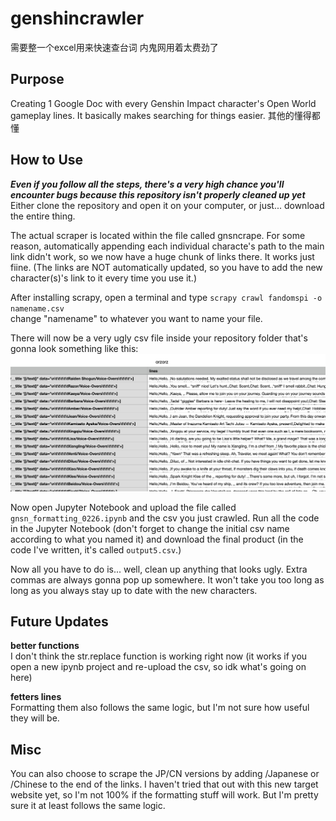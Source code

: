 # genshincrawler
需要整一个excel用来快速查台词 内鬼网用着太费劲了

## Purpose
Creating 1 Google Doc with every Genshin Impact character's Open World gameplay lines.
It basically makes searching for things easier.
其他的懂得都懂

## How to Use
***Even if you follow all the steps, there's a very high chance you'll encounter bugs because this repository isn't properly cleaned up yet***
Either clone the repository and open it on your computer, or just... download the entire thing.

The actual scraper is located within the file called gnsncrape. For some reason, automatically appending each individual characte's path to the main link didn't work, so we now have a huge chunk of links there. It works just fiine.
(The links are NOT automatically updated, so you have to add the new character(s)'s link to it every time you use it.)

After installing scrapy, open a terminal and type 
`scrapy crawl fandomspi -o namename.csv`
<br>change "namename" to whatever you want to name your file.

There will now be a very ugly csv file inside your repository folder that's gonna look something like this:
![ugly.png](/images/ugly.png)

Now open Jupyter Notebook and upload the file called `gnsn_formatting_0226.ipynb` and the csv you just crawled.
Run all the code in the Jupyter Notebook (don't forget to change the initial csv name according to what you named it) and download the final product (in the code I've written, it's called `output5.csv`.)

Now all you have to do is... well, clean up anything that looks ugly. Extra commas are always gonna pop up somewhere.
It won't take you too long as long as you always stay up to date with the new characters.

## Future Updates
**better functions**<br>
I don't think the str.replace function is working right now (it works if you open a new ipynb project and re-upload the csv, so idk what's going on here)

**fetters lines**<br>
Formatting them also follows the same logic, but I'm not sure how useful they will be.

## Misc
You can also choose to scrape the JP/CN versions by adding /Japanese or /Chinese to the end of the links. I haven't tried that out with this new target website yet, so I'm not 100% if the formatting stuff will work. But I'm pretty sure it at least follows the same logic.
